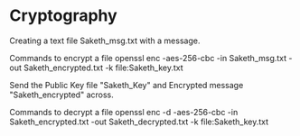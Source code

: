 # Cryptography

Creating a text file Saketh_msg.txt with a message.

Commands to encrypt a file
openssl enc -aes-256-cbc -in Saketh_msg.txt -out Saketh_encrypted.txt -k file:Saketh_key.txt

Send the Public Key file "Saketh_Key" and Encrypted message "Saketh_encrypted" across.

Commands to decrypt a file
openssl enc -d -aes-256-cbc -in Saketh_encrypted.txt -out Saketh_decrypted.txt -k file:Saketh_key.txt
